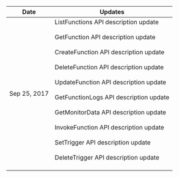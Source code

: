 
| Date | Updates |
|---------|---------|
| Sep 25, 2017 | ListFunctions API description update <br><br> GetFunction API description update <br><br> CreateFunction API description update <br><br> DeleteFunction API description update <br><br> UpdateFunction API description update <br><br> GetFunctionLogs API description update <br><br> GetMonitorData API description update <br><br> InvokeFunction API description update <br><br> SetTrigger API description update <br><br> DeleteTrigger API description update <br><br> |

